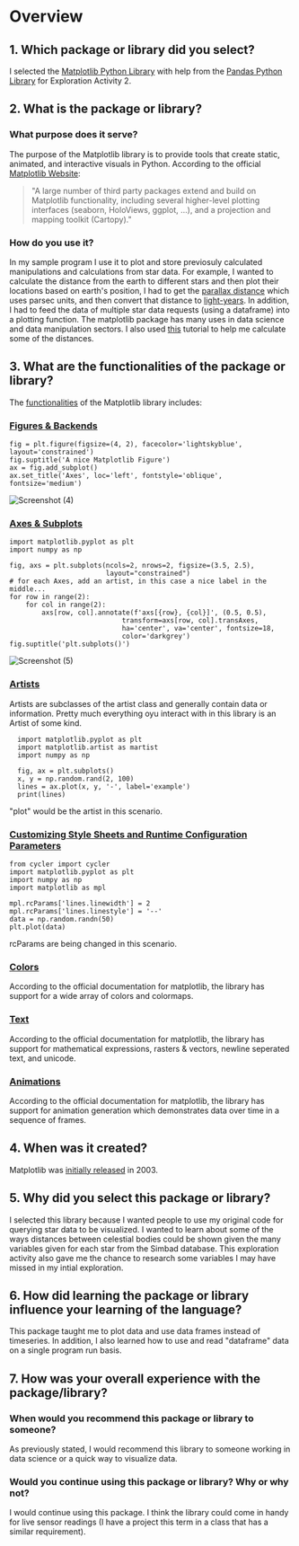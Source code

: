 # Overview
## 1. Which package or library did you select?
I selected the [Matplotlib Python Library](https://matplotlib.org/) with help from the [Pandas Python Library](https://pandas.pydata.org/docs/) for Exploration Activity 2.

## 2. What is the package or library?
### What purpose does it serve?
The purpose of the Matplotlib library is to provide tools that create static, animated, and interactive visuals in Python. According to the official [Matplotlib Website](https://matplotlib.org/):
> "A large number of third party packages extend and build on Matplotlib functionality, including several higher-level plotting interfaces (seaborn, HoloViews, ggplot, ...), and a projection and mapping toolkit (Cartopy)."

### How do you use it?
In my sample program I use it to plot and store previosuly calculated manipulations and calculations from star data. For example, I wanted to calculate the distance from the earth to different stars and then plot their locations based on earth's position, I had to get the [parallax distance](https://skyserver.sdss.org/dr1/en/proj/advanced/hr/hipparcos2.asp#:~:text=d%20%3D%201%2Fp%2C,parallax%20angle%20in%20arc%20seconds.) which uses parsec units, and then convert that distance to [light-years](https://skyserver.sdss.org/dr1/en/proj/advanced/hr/hipparcos2.asp#:~:text=d%20%3D%201%2Fp%2C,parallax%20angle%20in%20arc%20seconds.). In addition, I had to feed the data of multiple star data requests (using a dataframe) into a plotting function. The matplotlib package has many uses in data science and data manipulation sectors. I also used [this](https://gist.github.com/elnjensen/ce2367faf0d876def1ff68b6154e102b) tutorial to help me calculate some of the distances.

## 3. What are the functionalities of the package or library?
The [functionalities](https://matplotlib.org/stable/users/index) of the Matplotlib library includes:
### [Figures & Backends](https://matplotlib.org/stable/users/explain/figure/index.html)
  ```
  fig = plt.figure(figsize=(4, 2), facecolor='lightskyblue', layout='constrained')
  fig.suptitle('A nice Matplotlib Figure')
  ax = fig.add_subplot()
  ax.set_title('Axes', loc='left', fontstyle='oblique', fontsize='medium')
  ```
  ![Screenshot (4)](https://github.com/CS2613-FA23/explorationactivity1-orice8/assets/114359587/0a9247c0-948d-4e46-be0a-0741aa3650e2)
### [Axes & Subplots](https://matplotlib.org/stable/users/explain/axes/index.html)
  ```
  import matplotlib.pyplot as plt
  import numpy as np
  
  fig, axs = plt.subplots(ncols=2, nrows=2, figsize=(3.5, 2.5),
                          layout="constrained")
  # for each Axes, add an artist, in this case a nice label in the middle...
  for row in range(2):
      for col in range(2):
          axs[row, col].annotate(f'axs[{row}, {col}]', (0.5, 0.5),
                              transform=axs[row, col].transAxes,
                              ha='center', va='center', fontsize=18,
                              color='darkgrey')
  fig.suptitle('plt.subplots()')
  ```
  ![Screenshot (5)](https://github.com/CS2613-FA23/explorationactivity1-orice8/assets/114359587/dacf3f1e-d252-4dfb-bf88-6df4e0ee4aec)
### [Artists](https://matplotlib.org/stable/users/explain/artists/index.html)
Artists are subclasses of the artist class and generally contain data or information. Pretty much everything oyu interact with in this library is an Artist of some kind.
```
  import matplotlib.pyplot as plt
  import matplotlib.artist as martist
  import numpy as np

  fig, ax = plt.subplots()
  x, y = np.random.rand(2, 100)
  lines = ax.plot(x, y, '-', label='example')
  print(lines)
  ```
 "plot" would be the artist in this scenario.
### [Customizing Style Sheets and Runtime Configuration Parameters](https://matplotlib.org/stable/users/explain/customizing.html)
  ```
  from cycler import cycler
  import matplotlib.pyplot as plt
  import numpy as np
  import matplotlib as mpl
  
  mpl.rcParams['lines.linewidth'] = 2
  mpl.rcParams['lines.linestyle'] = '--'
  data = np.random.randn(50)
  plt.plot(data)
  ```
 rcParams are being changed in this scenario.
### [Colors](https://matplotlib.org/stable/users/explain/colors/index.html)
According to the official documentation for matplotlib, the library has support for a wide array of colors and colormaps. 

### [Text](https://matplotlib.org/stable/users/explain/text/index.html)
According to the official documentation for matplotlib, the library has support for mathematical expressions, rasters & vectors, newline seperated text, and unicode. 

### [Animations](https://matplotlib.org/stable/users/explain/animations/index.html)
According to the official documentation for matplotlib, the library has support for animation generation which demonstrates data over time in a sequence of frames. 

## 4. When was it created?
Matplotlib was [initially released](https://commons.wikimedia.org/wiki/File:Created_with_Matplotlib-logo.svg) in 2003.

## 5. Why did you select this package or library?
I selected this library because I wanted people to use my original code for querying star data to be visualized. I wanted to learn about some of the ways distances between celestial bodies could be shown given the many variables given for each star from the Simbad database. This exploration activity also gave me the chance to research some variables I may have missed in my intial exploration.
  
## 6. How did learning the package or library influence your learning of the language?
This package taught me to plot data and use data frames instead of timeseries. In addition, I also learned how to use and read "dataframe" data on a single program run basis. 

## 7. How was your overall experience with the package/library?
### When would you recommend this package or library to someone?
As previously stated, I would recommend this library to someone working in data science or a quick way to visualize data. 

### Would you continue using this package or library? Why or why not?
I would continue using this package. I think the library could come in handy for live sensor readings (I have a project this term in a class that has a similar requirement).
